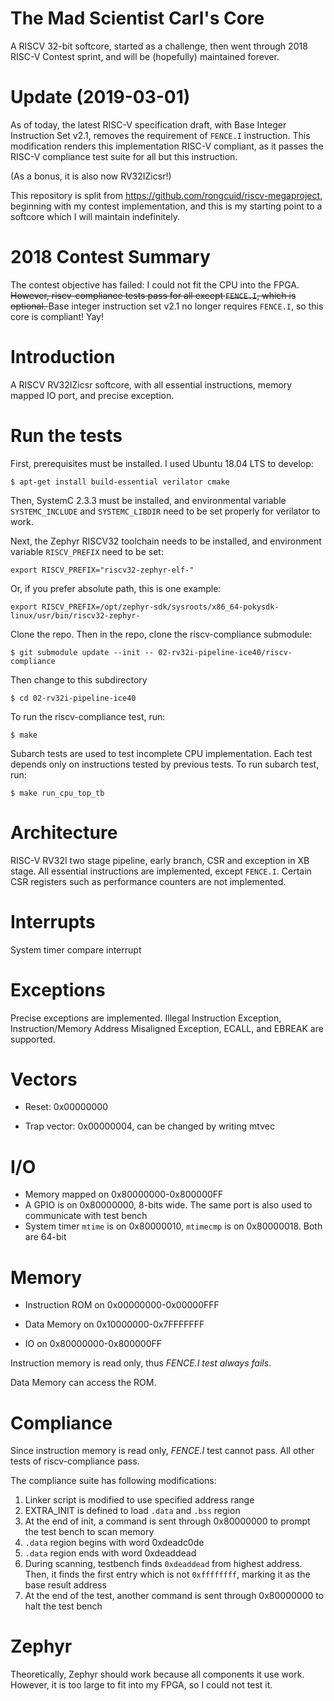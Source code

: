 # The Mad Scientist Carl's Core

A RISCV 32-bit softcore, started as a challenge, then went through 2018 RISC-V Contest sprint,
and will be (hopefully) maintained forever.

# Update (2019-03-01)

As of today, the latest RISC-V specification draft, with Base Integer Instruction Set v2.1,
removes the requirement of `FENCE.I` instruction.
This modification renders this implementation RISC-V compliant, as it passes the RISC-V compliance test suite
for all but this instruction. 

(As a bonus, it is also now RV32IZicsr!)

This repository is split from <https://github.com/rongcuid/riscv-megaproject>, beginning with my contest implementation,
and this is my starting point to a softcore which I will maintain indefinitely.

# 2018 Contest Summary

The contest objective has failed: I could not fit the CPU into the FPGA. <del>However,
riscv-compliance tests pass for all except `FENCE.I`, which is optional. </del>
Base integer instruction set v2.1 no longer requires `FENCE.I`, so this core is compliant! Yay!

# Introduction

A RISCV RV32IZicsr softcore, with all essential instructions, memory mapped IO port, and precise exception.

# Run the tests

First, prerequisites must be installed. I used Ubuntu 18.04 LTS to develop:

```
$ apt-get install build-essential verilator cmake
```

Then, SystemC 2.3.3 must be installed, and environmental variable `SYSTEMC_INCLUDE`
and `SYSTEMC_LIBDIR` need to be set properly for verilator to work.

Next, the Zephyr RISCV32 toolchain needs to be installed, and environment
variable `RISCV_PREFIX` need to be set:

```
export RISCV_PREFIX="riscv32-zephyr-elf-"
```

Or, if you prefer absolute path, this is one example:

```
export RISCV_PREFIX=/opt/zephyr-sdk/sysroots/x86_64-pokysdk-linux/usr/bin/riscv32-zephyr-
```

Clone the repo. Then in the repo, clone the riscv-compliance submodule:


```
$ git submodule update --init -- 02-rv32i-pipeline-ice40/riscv-compliance
```

Then change to this subdirectory

```
$ cd 02-rv32i-pipeline-ice40
```

To run the riscv-compliance test, run:

```
$ make
```

Subarch tests are used to test incomplete CPU implementation. Each test
depends only on instructions tested by previous tests.
To run subarch test, run:

```
$ make run_cpu_top_tb
```

# Architecture

RISC-V RV32I two stage pipeline, early branch, CSR and exception in XB
stage. All essential instructions are implemented, except `FENCE.I`. Certain CSR
registers such as performance counters are not implemented.

# Interrupts

System timer compare interrupt

# Exceptions

Precise exceptions are implemented. Illegal Instruction Exception,
Instruction/Memory Address Misaligned Exception, ECALL, and EBREAK
 are supported.

# Vectors

- Reset: 0x00000000

- Trap vector: 0x00000004, can be changed by writing mtvec

# I/O

- Memory mapped on 0x80000000-0x800000FF
- A GPIO is on 0x80000000, 8-bits wide. The same port is also used to communicate with
  test bench
- System timer `mtime` is on 0x80000010, `mtimecmp` is on 0x80000018. Both are 64-bit

# Memory

- Instruction ROM on 0x00000000-0x00000FFF

- Data Memory on 0x10000000-0x7FFFFFFF

- IO on 0x80000000-0x800000FF

Instruction memory is read only, thus _FENCE.I test always fails_.

Data Memory can access the ROM. 

# Compliance

Since instruction memory is read only, _FENCE.I_ test cannot pass. All other tests
of riscv-compliance pass.

The compliance suite has following modifications:

1. Linker script is modified to use specified address range
2. EXTRA\_INIT is defined to load `.data` and `.bss` region
3. At the end of init, a command is sent through 0x80000000 
  to prompt the test bench to scan memory
4. `.data` region begins with word 0xdeadc0de
5. `.data` region ends with word 0xdeaddead
6. During scanning, testbench finds `0xdeaddead` from highest address.
  Then, it finds the first entry which is not `0xffffffff`, marking it
  as the base result address
7. At the end of the test, another command is sent through 0x80000000
  to halt the test bench

# Zephyr

Theoretically, Zephyr should work because all components it use work. However,
it is too large to fit into my FPGA, so I could not test it.

